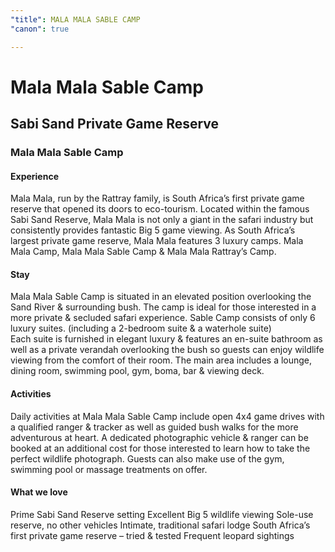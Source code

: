 ```yaml
---
"title": MALA MALA SABLE CAMP
"canon": true

---
```


# Mala Mala Sable Camp
## Sabi Sand Private Game Reserve
### Mala Mala Sable Camp

#### Experience
Mala Mala, run by the Rattray family, is South Africa’s first private game reserve that opened its doors to eco-tourism.  Located within the famous Sabi Sand Reserve, Mala Mala is not only a giant in the safari industry but consistently provides fantastic Big 5 game viewing.
As South Africa’s largest private game reserve, Mala Mala features 3 luxury camps.  Mala Mala Camp, Mala Mala Sable Camp &amp; Mala Mala Rattray’s Camp.

#### Stay
Mala Mala Sable Camp is situated in an elevated position overlooking the Sand River &amp; surrounding bush.  The camp is ideal for those interested in a more private &amp; secluded safari experience.
Sable Camp consists of only 6 luxury suites. (including a 2-bedroom suite &amp; a waterhole suite)  
Each suite is furnished in elegant luxury &amp; features an en-suite bathroom as well as a private verandah overlooking the bush so guests can enjoy wildlife viewing from the comfort of their room.
The main area includes a lounge, dining room, swimming pool, gym, boma, bar &amp; viewing deck.

#### Activities
Daily activities at Mala Mala Sable Camp include open 4x4 game drives with a qualified ranger &amp; tracker as well as guided bush walks for the more adventurous at heart.
A dedicated photographic vehicle &amp; ranger can be booked at an additional cost for those interested to learn how to take the perfect wildlife photograph.
Guests can also make use of the gym, swimming pool or massage treatments on offer.


#### What we love
Prime Sabi Sand Reserve setting
Excellent Big 5 wildlife viewing
Sole-use reserve, no other vehicles
Intimate, traditional safari lodge
South Africa’s first private game reserve – tried &amp; tested
Frequent leopard sightings